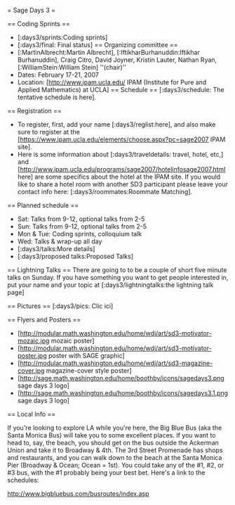 = Sage Days 3 =

== Coding Sprints ==
 * [:days3/sprints:Coding sprints]
 * [:days3/final: Final status]
== Organizing committee ==
 * [:MartinAlbrecht:Martin Albrecht], [:IftikharBurhanuddin:Iftikhar Burhanuddin], Craig Citro, David Joyner, Kristin Lauter, Nathan Ryan, [:WilliamStein:William Stein] ''(chair)''
 * Dates: February 17-21, 2007
 * Location: [http://www.ipam.ucla.edu/ IPAM (Institute for Pure and Applied Mathematics) at UCLA]
== Schedule ==
 [:days3/schedule: The tentative schedule is here].

== Registration ==
 * To register, first, add your name [:days3/reglist:here], and also make sure to register at the [https://www.ipam.ucla.edu/elements/choose.aspx?pc=sage2007 IPAM site].
 * Here is some information about [:days3/traveldetails: travel, hotel, etc,]  and [http://www.ipam.ucla.edu/programs/sage2007/hotelinfosage2007.html here] are some specifics about the hotel at the IPAM site.
If you would like to share a hotel room with another SD3 participant please leave your contact info here: [:days3/roommates:Roommate Matching].

== Planned schedule ==
 * Sat: Talks from 9-12, optional talks from 2-5
 * Sun: Talks from 9-12, optional talks from 2-5
 * Mon & Tue: Coding sprints, colloquium talk
 * Wed: Talks & wrap-up all day
 * [:days3/talks:More details]
 * [:days3/proposed talks:Proposed Talks]

== Lightning Talks ==
There are going to to be a couple of short five minute talks on Sunday. If you have something you want to get people interested in, put your name and your topic at [:days3/lightningtalks:the lightning talk page]

== Pictures ==
  [:days3/pics: Clic ici]

== Flyers and Posters ==
 * [http://modular.math.washington.edu/home/wdj/art/sd3-motivator-mozaic.jpg mozaic poster]
 * [http://modular.math.washington.edu/home/wdj/art/sd3-motivator-poster.jpg poster with SAGE graphic]
 * [http://modular.math.washington.edu/home/wdj/art/sd3-magazine-cover.jpg magazine-cover style poster]
 * [http://sage.math.washington.edu/home/boothby/icons/sagedays3.png sage days 3 logo]
 * [http://sage.math.washington.edu/home/boothby/icons/sagedays3.1.png sage days 3 logo]

== Local Info ==

If you're looking to explore LA while you're here, the Big Blue Bus (aka the Santa Monica Bus) will take you to some excellent places. If you want to head to, say, the beach, you should get on the bus outside the Ackerman Union and take it to Broadway & 4th. The 3rd Street Promenade has shops and restaurants, and you can walk down to the beach at the Santa Monica Pier (Broadway & Ocean; Ocean = 1st). You could take any of the #1, #2, or #3 bus, with the #1 probably being your best bet. Here's a link to the schedules:

http://www.bigbluebus.com/busroutes/index.asp
